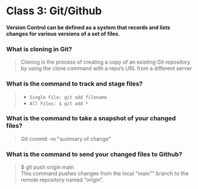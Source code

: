 #  Class 3: Git/Github

**Version Control can be defined as a system that records and lists changes for various
versions of a set of files.**

### What is cloning in Git?

> Cloning is the process of creating a copy of an existing Git repository by using the clone command with a repo’s URL from a different server

### What is the command to track and stage files?

>- `Single File: git add filename`
>- `All Files: $ git add * `

### What is the command to take a snapshot of your changed files?
 
> Git commit -m "summary of change"



### What is the command to send your changed files to Github?

> $ git push origin main <br>
This command pushes changes from the local "main"" branch to the remote repository named “origin”.
